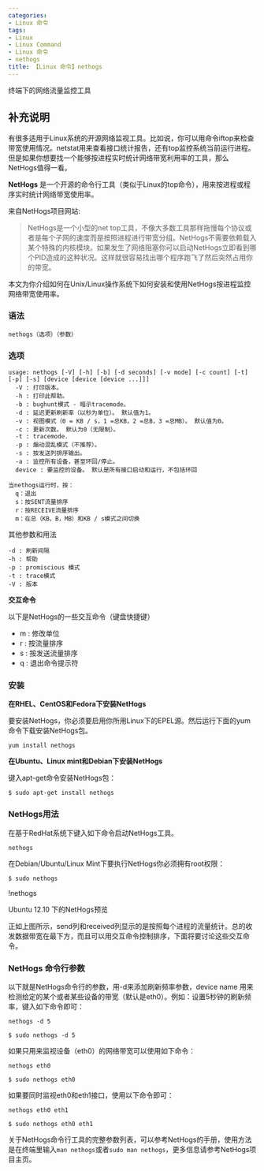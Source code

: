 ```yaml
---
categories:
- Linux 命令
tags:
- Linux
- Linux Command
- Linux 命令
- nethogs
title: 【Linux 命令】nethogs
---
```


终端下的网络流量监控工具

## 补充说明

有很多适用于Linux系统的开源网络监视工具。比如说，你可以用命令iftop来检查带宽使用情况。netstat用来查看接口统计报告，还有top监控系统当前运行进程。但是如果你想要找一个能够按进程实时统计网络带宽利用率的工具，那么NetHogs值得一看。

 **NetHogs** 是一个开源的命令行工具（类似于Linux的top命令），用来按进程或程序实时统计网络带宽使用率。

来自NetHogs项目网站:

> NetHogs是一个小型的net top工具，不像大多数工具那样拖慢每个协议或者是每个子网的速度而是按照进程进行带宽分组。NetHogs不需要依赖载入某个特殊的内核模块。如果发生了网络阻塞你可以启动NetHogs立即看到哪个PID造成的这种状况。这样就很容易找出哪个程序跑飞了然后突然占用你的带宽。

本文为你介绍如何在Unix/Linux操作系统下如何安装和使用NetHogs按进程监控网络带宽使用率。


###  语法 

```shell
nethogs（选项）（参数）
```
###  选项 

```shell
usage: nethogs [-V] [-h] [-b] [-d seconds] [-v mode] [-c count] [-t] [-p] [-s] [device [device [device ...]]]
  -V : 打印版本。
  -h : 打印此帮助。
  -b : bughunt模式 - 暗示tracemode。
  -d : 延迟更新刷新率（以秒为单位）。 默认值为1。
  -v : 视图模式（0 = KB / s，1 =总KB，2 =总B，3 =总MB）。 默认值为0。
  -c : 更新次数。 默认为0（无限制）。
  -t : tracemode.
  -p : 煽动混乱模式（不推荐）。
  -s : 按发送列排序输出。
  -a : 监控所有设备，甚至环回/停止。
  device : 要监控的设备。 默认是所有接口启动和运行，不包括环回

当nethogs运行时，按：
  q：退出
  s：按SENT流量排序
  r：按RECEIVE流量排序
  m：在总（KB，B，MB）和KB / s模式之间切换
```

其他参数和用法

```shell
-d : 刷新间隔
-h : 帮助
-p : promiscious 模式
-t : trace模式 
-V : 版本
```

**交互命令**

以下是NetHogs的一些交互命令（键盘快捷键）

*   m : 修改单位
*   r : 按流量排序
*   s : 按发送流量排序
*   q : 退出命令提示符

### 安装

**在RHEL、CentOS和Fedora下安装NetHogs**

要安装NetHogs，你必须要启用你所用Linux下的EPEL源。然后运行下面的yum命令下载安装NetHogs包。

```shell
yum install nethogs
```

**在Ubuntu、Linux mint和Debian下安装NetHogs**

键入apt-get命令安装NetHogs包：

```shell
$ sudo apt-get install nethogs
```

###  NetHogs用法 

在基于RedHat系统下键入如下命令启动NetHogs工具。

```shell
nethogs
```

在Debian/Ubuntu/Linux Mint下要执行NetHogs你必须拥有root权限：

```shell
$ sudo nethogs
```

!nethogs

Ubuntu 12.10 下的NetHogs预览

正如上图所示，send列和received列显示的是按照每个进程的流量统计。总的收发数据带宽在最下方，而且可以用交互命令控制排序，下面将要讨论这些交互命令。

###  NetHogs 命令行参数 

以下就是NetHogs命令行的参数，用-d来添加刷新频率参数，device name 用来检测给定的某个或者某些设备的带宽（默认是eth0）。例如：设置5秒钟的刷新频率，键入如下命令即可：

```shell
nethogs -d 5
```

```shell
$ sudo nethogs -d 5
```

如果只用来监视设备（eth0）的网络带宽可以使用如下命令：

```shell
nethogs eth0
```

```shell
$ sudo nethogs eth0
```

如果要同时监视eth0和eth1接口，使用以下命令即可：

```shell
nethogs eth0 eth1
```

```shell
$ sudo nethogs eth0 eth1

```

关于NetHogs命令行工具的完整参数列表，可以参考NetHogs的手册，使用方法是在终端里输入`man nethogs`或者`sudo man nethogs`，更多信息请参考NetHogs项目主页。


<!-- Linux命令行搜索引擎：https://jaywcjlove.github.io/linux-command/ -->

